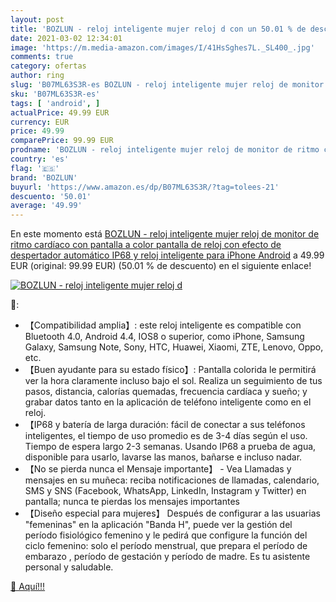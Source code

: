 ```yaml
---
layout: post
title: 'BOZLUN - reloj inteligente mujer reloj d con un 50.01 % de descuento'
date: 2021-03-02 12:34:01
image: 'https://m.media-amazon.com/images/I/41HsSghes7L._SL400_.jpg'
comments: true
category: ofertas
author: ring
slug: 'B07ML63S3R-es BOZLUN - reloj inteligente mujer reloj de monitor de ritmo...'
sku: 'B07ML63S3R-es'
tags: [ 'android', ]
actualPrice: 49.99 EUR
currency: EUR
price: 49.99
comparePrice: 99.99 EUR
prodname: 'BOZLUN - reloj inteligente mujer reloj de monitor de ritmo cardíaco con pantalla a color  pantalla de reloj con efecto de despertador automático IP68 y reloj inteligente para iPhone Android'
country: 'es'
flag: '🇪🇸'
brand: 'BOZLUN'
buyurl: 'https://www.amazon.es/dp/B07ML63S3R/?tag=tolees-21'
descuento: '50.01'
average: '49.99'
---
```


En este momento está [BOZLUN - reloj inteligente mujer reloj de monitor de ritmo cardíaco con pantalla a color  pantalla de reloj con efecto de despertador automático IP68 y reloj inteligente para iPhone Android](https://www.amazon.es/dp/B07ML63S3R/?tag=tolees-21) a 49.99 EUR (original: 99.99 EUR) (50.01 %  de descuento) en el siguiente enlace!

[![BOZLUN - reloj inteligente mujer reloj d](https://m.media-amazon.com/images/I/41HsSghes7L._SL400_.jpg)](https://www.amazon.es/dp/B07ML63S3R/?tag=tolees-21)

🔎:

- 【Compatibilidad amplia】: este reloj inteligente es compatible con Bluetooth 4.0, Android 4.4, IOS8 o superior, como iPhone, Samsung Galaxy, Samsung Note, Sony, HTC, Huawei, Xiaomi, ZTE, Lenovo, Oppo, etc.
- 【Buen ayudante para su estado físico】: Pantalla colorida le permitirá ver la hora claramente incluso bajo el sol. Realiza un seguimiento de tus pasos, distancia, calorías quemadas, frecuencia cardíaca y sueño; y grabar datos tanto en la aplicación de teléfono inteligente como en el reloj.
- 【IP68 y batería de larga duración: fácil de conectar a sus teléfonos inteligentes, el tiempo de uso promedio es de 3-4 días según el uso. Tiempo de espera largo 2-3 semanas. Usando IP68 a prueba de agua, disponible para usarlo, lavarse las manos, bañarse e incluso nadar.
- 【No se pierda nunca el Mensaje importante】 - Vea Llamadas y mensajes en su muñeca: reciba notificaciones de llamadas, calendario, SMS y SNS (Facebook, WhatsApp, LinkedIn, Instagram y Twitter) en pantalla; nunca te pierdas los mensajes importantes
- 【Diseño especial para mujeres】 Después de configurar a las usuarias "femeninas" en la aplicación "Banda H", puede ver la gestión del período fisiológico femenino y le pedirá que configure la función del ciclo femenino: solo el período menstrual, que prepara el período de embarazo , período de gestación y período de madre. Es tu asistente personal y saludable.

[🛒 Aquí!!!](https://www.amazon.es/dp/B07ML63S3R/?tag=tolees-21)
